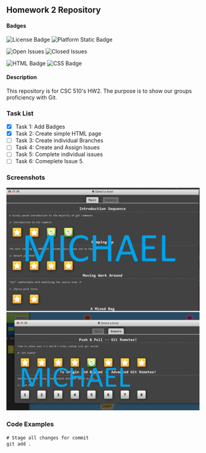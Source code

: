 ## Homework 2 Repository

#### Badges

![License Badge](https://img.shields.io/github/license/SE25GroupProject/git-homework2.svg)
![Platform Static Badge](https://img.shields.io/badge/Platform-Linux-purple)

![Open Issues](https://img.shields.io/github/issues/SE25GroupProject/git-homework2.svg)
![Closed Issues](https://img.shields.io/github/issues-closed/SE25GroupProject/git-homework2.svg)

![HTML Badge](https://img.shields.io/badge/HTML5-E34F26?style=for-the-badge&logo=html5&logoColor=white)
![CSS Badge](https://img.shields.io/badge/CSS-239120?&style=for-the-badge&logo=css3&logoColor=white)

#### Description

This repository is for CSC 510's HW2. The purpose is to show our groups proficiency with Git.

### Task List

- [x] Task 1: Add Badges
- [x] Task 2: Create simple HTML page
- [ ] Task 3: Create individual Branches
- [ ] Task 4: Create and Assign Issues
- [ ] Task 5: Complete individual issues
- [ ] Task 6: Comeplete Issue 5.

### Screenshots

![img_1_mdsanche](mdsancheImages/hw2csc510-1-mdsanche.png)
![img_2_mdsanche](mdsancheImages/hw2csc510-2-mdsanche.png)

### Code Examples

```
# Stage all changes for commit
git add .
```
